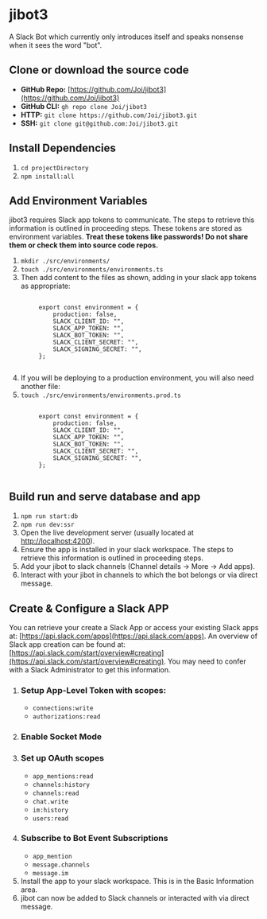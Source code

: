 # jibot3

A Slack Bot which currently only introduces itself and speaks nonsense when it sees the word "bot".

## Clone or download the source code

* **GitHub Repo:** [https://github.com/Joi/jibot3](https://github.com/Joi/jibot3)
* **GitHub CLI:** `gh repo clone Joi/jibot3`
* **HTTP:** `git clone https://github.com/Joi/jibot3.git`
* **SSH:** `git clone git@github.com:Joi/jibot3.git`

## Install Dependencies

1. `cd projectDirectory`
1. `npm install:all`

## Add Environment Variables

jibot3 requires Slack app tokens to communicate. The steps to retrieve this information is outlined in proceeding steps. These tokens are stored as environment variables. **Treat these tokens like passwords! Do not share them or check them into source code repos.**

1. `mkdir ./src/environments/`
1. `touch ./src/environments/environments.ts`
1. Then add content to the files as shown, adding in your slack app tokens as appropriate:
	<pre><code>
		export const environment = {
			production: false,
			SLACK_CLIENT_ID: "",
			SLACK_APP_TOKEN: "",
			SLACK_BOT_TOKEN: "",
			SLACK_CLIENT_SECRET: "",
			SLACK_SIGNING_SECRET: "",
		};
	</code></pre>
1. If you will be deploying to a production environment, you will also need another file:
1. `touch ./src/environments/environments.prod.ts`
	<pre><code>
		export const environment = {
			production: false,
			SLACK_CLIENT_ID: "",
			SLACK_APP_TOKEN: "",
			SLACK_BOT_TOKEN: "",
			SLACK_CLIENT_SECRET: "",
			SLACK_SIGNING_SECRET: "",
		};
	</code></pre>

## Build run and serve database and app
1. `npm run start:db`
1. `npm run dev:ssr`
1. Open the live development server (usually located at [http://localhost:4200](http://localhost:4200)).
1. Ensure the app is installed in your slack workspace.  The steps to retrieve this information is outlined in proceeding steps.
1. Add your jibot to slack channels (Channel details -> More -> Add apps).
1. Interact with your jibot in channels to which the bot belongs or via direct message.

## Create & Configure a Slack APP

You can retrieve your create a Slack App or access your existing Slack apps at: [https://api.slack.com/apps](https://api.slack.com/apps). An overview of Slack app creation can be found at: [https://api.slack.com/start/overview#creating](https://api.slack.com/start/overview#creating). You may need to confer with a Slack Administrator to get this information.

1. ### Setup App-Level Token with scopes:
	* `connections:write`
	* `authorizations:read`
1. ### Enable Socket Mode
1. ### Set up OAuth scopes
	* `app_mentions:read`
	* `channels:history`
	* `channels:read`
	* `chat.write`
	* `im:history`
	* `users:read`
1. ### Subscribe to Bot Event Subscriptions
	* `app_mention`
	* `message.channels`
	* `message.im`
1. Install the app to your slack workspace. This is in the Basic Information area.
1. jibot can now be added to Slack channels or interacted with via direct message.